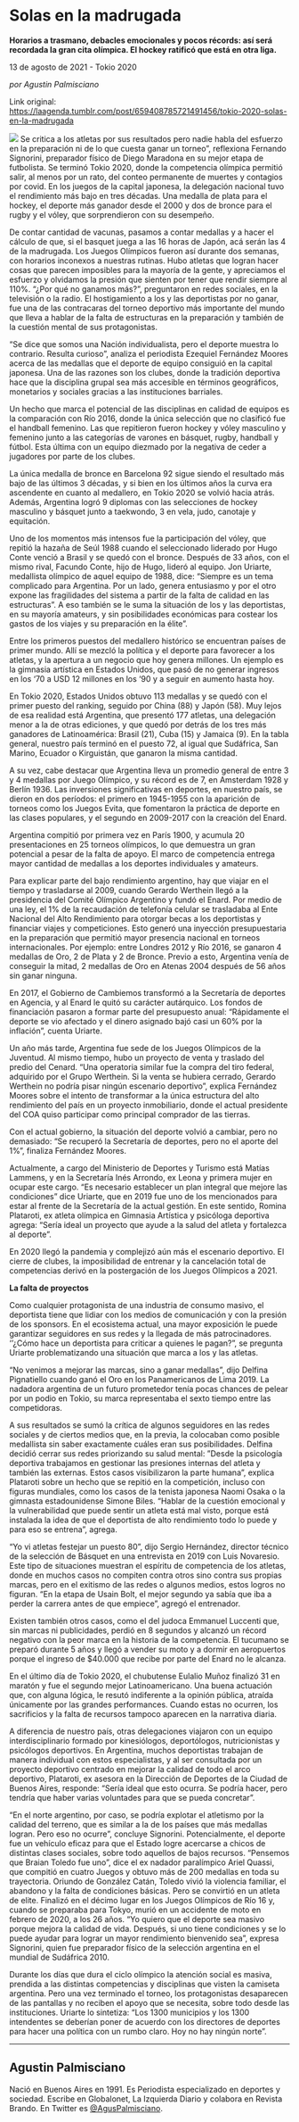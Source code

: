 # Solas en la madrugada

**Horarios a trasmano, debacles emocionales y pocos récords: así será recordada la gran cita olímpica. El hockey ratificó que está en otra liga.**

13 de agosto de 2021 - Tokio 2020

_por Agustin Palmisciano_

Link original: https://laagenda.tumblr.com/post/659408785721491456/tokio-2020-solas-en-la-madrugada

![](https://64.media.tumblr.com/9874e5b83fb416964181587db24896de/7101ee6e304cd8b3-07/s500x750/cc324e67c4a4b52a19e575c18c09e69cf04376ef.jpg)
Se critica a los atletas por sus resultados pero nadie habla del esfuerzo en la preparación ni de lo que cuesta ganar un torneo”, reflexiona Fernando Signorini, preparador físico de Diego Maradona en su mejor etapa de futbolista. Se terminó Tokio 2020, donde la competencia olímpica permitió salir, al menos por un rato, del conteo permanente de muertes y contagios por covid. En los juegos de la capital japonesa, la delegación nacional tuvo el rendimiento más bajo en tres décadas. Una medalla de plata para el hockey, el deporte más ganador desde el 2000 y dos de bronce para el rugby y el vóley, que sorprendieron con su desempeño.

De contar cantidad de vacunas, pasamos a contar medallas y a hacer el cálculo de que, si el basquet juega a las 16 horas de Japón, acá serán las 4 de la madrugada. Los Juegos Olímpicos fueron así durante dos semanas, con horarios inconexos a nuestras rutinas. Hubo atletas que logran hacer cosas que parecen imposibles para la mayoría de la gente, y apreciamos el esfuerzo y olvidamos la presión que sienten por tener que rendir siempre al 110%. “¿Por qué no ganamos más?”, preguntaron en redes sociales, en la televisión o la radio. El hostigamiento a los y las deportistas por no ganar, fue una de las contracaras del torneo deportivo más importante del mundo que lleva a hablar de la falta de estructuras en la preparación y también de la cuestión mental de sus protagonistas.

“Se dice que somos una Nación individualista, pero el deporte muestra lo contrario. Resulta curioso”, analiza el periodista Ezequiel Fernández Moores acerca de las medallas que el deporte de equipo consiguió en la capital japonesa. Una de las razones son los clubes, donde la tradición deportiva hace que la disciplina grupal sea más accesible en términos geográficos, monetarios y sociales gracias a las instituciones barriales. 

Un hecho que marca el potencial de las disciplinas en calidad de equipos es la comparación con Río 2016, donde la única selección que no clasificó fue el handball femenino. Las que repitieron fueron hockey y vóley masculino y femenino junto a las categorías de varones en básquet, rugby, handball y fútbol. Esta última con un equipo diezmado por la negativa de ceder a jugadores por parte de los clubes.

La única medalla de bronce en Barcelona 92 sigue siendo el resultado más bajo de las últimos 3 décadas, y si bien en los últimos años la curva era ascendente en cuanto al medallero, en Tokio 2020 se volvió hacia atrás. Además, Argentina logró 9 diplomas con las selecciones de hockey masculino y básquet junto a taekwondo, 3 en vela, judo, canotaje y equitación.

Uno de los momentos más intensos fue la participación del vóley, que repitió la hazaña de Seúl 1988 cuando el seleccionado liderado por Hugo Conte venció a Brasil y se quedó con el bronce. Después de 33 años, con el mismo rival, Facundo Conte, hijo de Hugo, lideró al equipo. Jon Uriarte, medallista olímpico de aquel equipo de 1988, dice: “Siempre es un tema complicado para Argentina. Por un lado, genera entusiasmo y por el otro expone las fragilidades del sistema a partir de la falta de calidad en las estructuras”. A eso también se le suma la situación de los y las deportistas, en su mayoría amateurs, y sin posibilidades económicas para costear los gastos de los viajes y su preparación en la élite”.

Entre los primeros puestos del medallero histórico se encuentran países de primer mundo. Allí se mezcló la política y el deporte para favorecer a los atletas, y la apertura a un negocio que hoy genera millones. Un  ejemplo es la gimnasia artística en Estados Unidos, que pasó de no generar ingresos en los ‘70 a USD 12 millones en los ‘90 y a seguir en aumento hasta hoy. 

En Tokio 2020, Estados Unidos obtuvo 113 medallas y se quedó con el primer puesto del ranking, seguido por China (88) y Japón (58). Muy lejos de esa realidad está Argentina, que presentó 177 atletas, una delegación menor a la de otras ediciones, y que quedó por detrás de los tres más ganadores de Latinoamérica: Brasil (21), Cuba (15) y Jamaica (9). En la tabla general, nuestro país terminó en el puesto 72, al igual que Sudáfrica, San Marino, Ecuador o Kirguistán, que ganaron la misma cantidad.

A su vez, cabe destacar que Argentina lleva un promedio general de entre 3 y 4 medallas por Juego Olímpico, y su récord es de 7, en Amsterdam 1928 y Berlín 1936. Las inversiones significativas en deportes, en nuestro país, se dieron en dos períodos: el primero en 1945-1955 con la aparición de torneos como los Juegos Evita, que fomentaron la práctica de deporte en las clases populares, y el segundo en 2009-2017 con la creación del Enard.

Argentina compitió por primera vez en París 1900, y acumula 20 presentaciones en 25 torneos olímpicos, lo que demuestra un gran potencial a pesar de la falta de apoyo. El marco de competencia entrega mayor cantidad de medallas a los deportes individuales y amateurs. 

Para explicar parte del bajo rendimiento argentino, hay que viajar en el tiempo y trasladarse al 2009, cuando Gerardo Werthein llegó a la presidencia del Comité Olímpico Argentino y fundó el Enard. Por medio de una ley, el 1% de la recaudación de telefonía celular se trasladaba al Ente Nacional del Alto Rendimiento para otorgar becas a los deportistas y financiar viajes y competiciones. Esto generó una inyección presupuestaria en la preparación que permitió mayor presencia nacional en torneos internacionales. Por ejemplo: entre Londres 2012 y Río 2016, se ganaron 4 medallas de Oro, 2 de Plata y 2 de Bronce. Previo a esto, Argentina venía de conseguir la mitad, 2 medallas de Oro en Atenas 2004 después de 56 años sin ganar ninguna.

En 2017, el Gobierno de Cambiemos transformó a la Secretaría de deportes en Agencia, y al Enard le quitó su carácter autárquico. Los fondos de financiación pasaron a formar parte del presupuesto anual: “Rápidamente el deporte se vio afectado y el dinero asignado bajó casi un 60% por la inflación”, cuenta Uriarte.

Un año más tarde, Argentina fue sede de los Juegos Olímpicos de la Juventud. Al mismo tiempo, hubo un proyecto de venta y traslado del predio del Cenard. “Una operatoria similar fue la compra del tiro federal, adquirido por el Grupo Werthein. Si la venta se hubiera cerrado, Gerardo Werthein no podría pisar ningún escenario deportivo”, explica Fernández Moores sobre el intento de transformar a la única estructura del alto rendimiento del país en un proyecto inmobiliario, donde el actual presidente del COA quiso participar como principal comprador de las tierras.

Con el actual gobierno, la situación del deporte volvió a cambiar, pero no demasiado: “Se recuperó la Secretaría de deportes, pero no el aporte del 1%”, finaliza Fernández Moores.

Actualmente, a cargo del Ministerio de Deportes y Turismo está Matías Lammens, y en la Secretaría Inés Arrondo, ex Leona y primera mujer en ocupar este cargo. “Es necesario establecer un plan integral que mejore las condiciones” dice Uriarte, que en 2019 fue uno de los mencionados para estar al frente de la Secretaría de la actual gestión. En este sentido, Romina Plataroti, ex atleta olímpica en Gimnasia Artística y psicóloga deportiva agrega: “Sería ideal un proyecto que ayude a la salud del atleta y fortalezca al deporte”.

En 2020 llegó la pandemia y complejizó aún más el escenario deportivo. El cierre de clubes, la imposibilidad de entrenar y la cancelación total de competencias derivó en la postergación de los Juegos Olímpicos a 2021.

  


**La  falta de proyectos**

Como cualquier protagonista de una industria de consumo masivo, el deportista tiene que lidiar con los medios de comunicación y con la presión de los sponsors. En el ecosistema actual, una mayor exposición le puede garantizar seguidores en sus redes y la llegada de más patrocinadores. ‘’¿Cómo hace un deportista para criticar a quienes le pagan?”, se pregunta Uriarte problematizando una situación que marca a los y las atletas.

“No venimos a mejorar las marcas, sino a ganar medallas”, dijo Delfina Pignatiello cuando ganó el Oro en los Panamericanos de Lima 2019. La nadadora argentina de un futuro prometedor tenía pocas chances de pelear por un podio en Tokio, su marca representaba el sexto tiempo entre las competidoras. 

A sus resultados se sumó la crítica de algunos seguidores en las redes sociales y de ciertos medios que, en la previa, la colocaban como posible medallista sin saber exactamente cuáles eran sus posibilidades. Delfina decidió cerrar sus redes priorizando su salud mental: ”Desde la psicología deportiva trabajamos en gestionar las presiones internas del atleta y también las externas. Estos casos visibilizaron la parte humana”, explica Plataroti sobre un hecho que se repitió en la competición, incluso con figuras mundiales, como los casos de la tenista japonesa Naomi Osaka o la gimnasta estadounidense Simone Biles. “Hablar de la cuestión emocional y la vulnerabilidad que puede sentir un atleta está mal visto, porque está instalada la idea de que el deportista de alto rendimiento todo lo puede y para eso se entrena”, agrega.

“Yo vi atletas festejar un puesto 80”, dijo Sergio Hernández, director técnico de la selección de Básquet en una entrevista en 2019 con Luis Novaresio. Este tipo de situaciones muestran el espíritu de competencia de los atletas, donde en muchos casos no compiten contra otros sino contra sus propias marcas, pero en el exitismo de las redes o algunos medios, estos logros no figuran. “En la etapa de Usain Bolt, el mejor segundo ya sabía que iba a perder la carrera antes de que empiece”, agregó el entrenador.

Existen también otros casos, como el del judoca Emmanuel Luccenti que, sin marcas ni publicidades, perdió en 8 segundos y alcanzó un récord negativo con la peor marca en la historia de la competencia. El tucumano se preparó durante 5 años y llegó a vender su moto y a dormir en aeropuertos porque el ingreso de $40.000 que recibe por parte del Enard no le alcanza.

En el último día de Tokio 2020, el chubutense Eulalio Muñoz finalizó 31 en maratón y fue el segundo mejor Latinoamericano. Una buena actuación que, con alguna lógica, le resutó indiferente a la opinión pública, atraída únicamente por las grandes performances. Cuando estas no ocurren, los sacrificios y la falta de recursos tampoco aparecen en la narrativa diaria.

A diferencia de nuestro país, otras delegaciones viajaron con un equipo interdisciplinario formado por kinesiólogos, deportólogos, nutricionistas y psicólogos deportivos. En Argentina, muchos deportistas trabajan de manera individual con estos especialistas, y al ser consultada por un proyecto deportivo centrado en mejorar la calidad de todo el arco deportivo, Plataroti, ex asesora en la Dirección de Deportes de la Ciudad de Buenos Aires, responde: “Sería ideal que esto ocurra. Se podría hacer, pero tendría que haber varias voluntades para que se pueda concretar”.

“En el norte argentino, por caso, se podría explotar el atletismo por la calidad del terreno, que es similar a la de los países que más medallas logran. Pero eso no ocurre”, concluye Signorini. Potencialmente, el deporte fue un vehículo eficaz para que el Estado logre acercarse a chicos de distintas clases sociales, sobre todo aquellos de bajos recursos. “Pensemos que Braian Toledo fue uno”, dice el ex nadador paralímpico Ariel Quassi, que compitió en cuatro Juegos y obtuvo más de 200 medallas en toda su trayectoria. Oriundo de González Catán, Toledo vivió la violencia familiar, el abandono y la falta de condiciones básicas. Pero se convirtió en un atleta de elite. Finalizó en el décimo lugar en los Juegos Olímpicos de Río 16 y, cuando se preparaba para Tokyo, murió en un accidente de moto en febrero de 2020, a los 26 años. “Yo quiero que el deporte sea masivo porque mejora la calidad de vida. Después, si uno tiene condiciones y se lo puede ayudar para lograr un mayor rendimiento bienvenido sea”, expresa Signorini, quien fue preparador físico de la selección argentina en el mundial de Sudáfrica 2010.

Durante los días que dura el ciclo olímpico la atención social es masiva, prendida a las distintas competencias y disciplinas que visten la camiseta argentina. Pero una vez terminado el torneo, los protagonistas desaparecen de las pantallas y no reciben el apoyo que se necesita, sobre todo desde las instituciones. Uriarte lo sintetiza: “Los 1300 municipios y los 1300 intendentes se deberían poner de acuerdo con los directores de deportes para hacer una política con un rumbo claro. Hoy no hay ningún norte”.



---

Agustin Palmisciano
-------------------

Nació en Buenos Aires en 1991. Es Periodista especializado en deportes y sociedad. Escribe en Globalonet, La Izquierda Diario y colabora en Revista Brando. En Twitter es 
 [@AgusPalmisciano](https://twitter.com/AgusPalmisciano).
 


